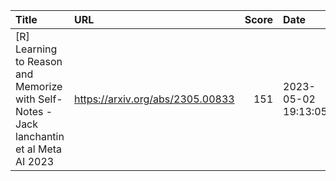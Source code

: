 | Title                                                                                    | URL                              |   Score | Date                |
|:-----------------------------------------------------------------------------------------|:---------------------------------|--------:|:--------------------|
| [R] Learning to Reason and Memorize with Self-Notes - Jack lanchantin et al Meta AI 2023 | https://arxiv.org/abs/2305.00833 |     151 | 2023-05-02 19:13:05 |